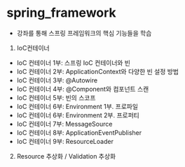 # spring_framework
- 강좌를 통해 스프링 프레임워크의 핵심 기능들을 학습

1. IoC컨테이너
* IoC 컨테이너 1부: 스프링 IoC 컨테이너와 빈
* IoC 컨테이너 2부: ApplicationContext와 다양한 빈 설정 방법
* IoC 컨테이너 3부: @Autowire
* IoC 컨테이너 4부: @Component와 컴포넌트 스캔
* IoC 컨테이너 5부: 빈의 스코프
* IoC 컨테이너 6부: Environment 1부. 프로파일
* IoC 컨테이너 6부: Environment 2부. 프로퍼티
* IoC 컨테이너 7부: MessageSource
* IoC 컨테이너 8부: ApplicationEventPublisher
* IoC 컨테이너 9부: ResourceLoader

2. Resource 추상화 / Validation 추상화


